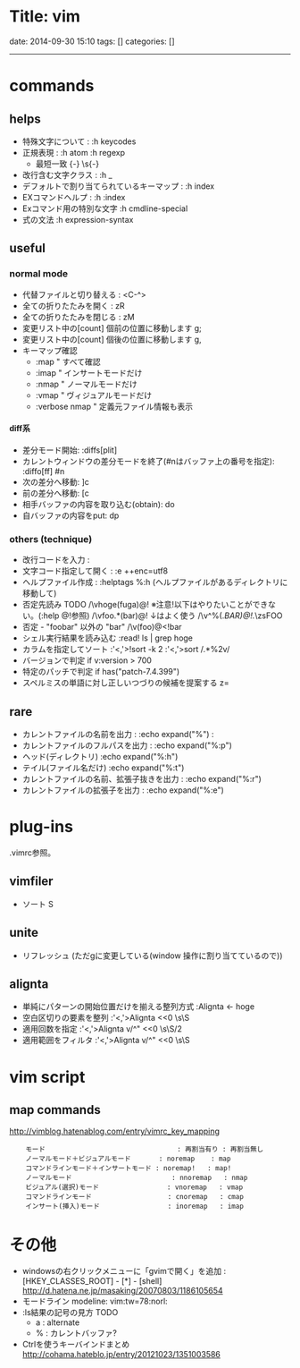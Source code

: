 Title: vim
==========
date: 2014-09-30 15:10
tags: []
categories: []
- - -
# commands
## helps
* 特殊文字について :
		:h keycodes
* 正規表現 :
		:h atom
		:h regexp
	* 最短一致
			{-}
			\s{-}
* 改行含む文字クラス :
		:h \_
* デフォルトで割り当てられているキーマップ :
		:h index
* EXコマンドヘルプ :
		:h :index
* Exコマンド用の特別な文字
		:h cmdline-special
* 式の文法
		:h expression-syntax

## useful
### normal mode
* 代替ファイルと切り替える :
		<C-^>
* 全ての折りたたみを開く :
		zR
* 全ての折りたたみを閉じる :
		zM
* 変更リスト中の[count] 個前の位置に移動します
		g;
* 変更リスト中の[count] 個後の位置に移動します
		g,
* キーマップ確認
	* :map " すべて確認
	* :imap " インサートモードだけ
	* :nmap " ノーマルモードだけ
	* :vmap " ヴィジュアルモードだけ
	* :verbose nmap " 定義元ファイル情報も表示

#### diff系
* 差分モード開始:
		:diffs[plit]
* カレントウィンドウの差分モードを終了(#nはバッファ上の番号を指定):
		:diffo[ff] #n
* 次の差分へ移動:
		]c
* 前の差分へ移動:
		[c
* 相手バッファの内容を取り込む(obtain):
		do
* 自バッファの内容をput:
		dp

### others (technique)
* 改行コードを入力 :
		<C-v><C-m>
* 文字コード指定して開く :
		:e ++enc=utf8
* ヘルプファイル作成 :
		:helptags %:h (ヘルプファイルがあるディレクトリに移動して)
* 否定先読み TODO
		/\vhoge(fuga)@!
		※注意!以下はやりたいことができない。(:help @!参照)
		/\vfoo.*(bar)@!
		↓はよく使う
		/\v^\%(.*BAR)@!.*\zsFOO
* 否定 - "foobar" 以外の "bar"
		/\v(foo)@<!bar
* シェル実行結果を読み込む
		:read! ls | grep hoge
* カラムを指定してソート
		:'<,'>!sort -k 2
		:'<,'>sort /.*\%2v/
* バージョンで判定
		if v:version > 700
* 特定のパッチで判定
		if has("patch-7.4.399")
* スペルミスの単語に対し正しいつづりの候補を提案する
		z=

## rare
* カレントファイルの名前を出力 :
		:echo expand("%") :
* カレントファイルのフルパスを出力 :
		:echo expand("%:p")
* ヘッド(ディレクトリ)
		:echo expand("%:h")
* テイル(ファイル名だけ)
		:echo expand("%:t")
* カレントファイルの名前、拡張子抜きを出力 :
		:echo expand("%:r")
* カレントファイルの拡張子を出力 :
		:echo expand("%:e")

# plug-ins
.vimrc参照。

## vimfiler
* ソート
		S

## unite
* リフレッシュ
		<C-l> (ただg<C-l>に変更している(window 操作に割り当てているので))

## alignta
* 単純にパターンの開始位置だけを揃える整列方式
		:Alignta <- hoge
* 空白区切りの要素を整列
		:'<,'>Alignta <<0 \s\S
* 適用回数を指定
		:'<,'>Alignta v/^" <<0 \s\S/2
* 適用範囲をフィルタ
		:'<,'>Alignta v/^" <<0 \s\S

# vim script
## map commands
<http://vimblog.hatenablog.com/entry/vimrc_key_mapping>

		モード                                 : 再割当有り : 再割当無し
		ノーマルモード＋ビジュアルモード       : noremap    : map
		コマンドラインモード＋インサートモード : noremap!   : map!
		ノーマルモード                         : nnoremap   : nmap
		ビジュアル(選択)モード                 : vnoremap   : vmap
		コマンドラインモード                   : cnoremap   : cmap
		インサート(挿入)モード                 : inoremap   : imap

# その他
* windowsの右クリックメニューに「gvimで開く」を追加 :
		[HKEY_CLASSES_ROOT] - [*] - [shell]
<http://d.hatena.ne.jp/masaking/20070803/1186105654>
* モードライン modeline:
		vim:tw=78:norl:
		<!-- vim:set ft=markdown: -->
* :ls結果の記号の見方 TODO
	* a : alternate
	* % : カレントバッファ?
* Ctrlを使うキーバインドまとめ
<http://cohama.hateblo.jp/entry/20121023/1351003586>

